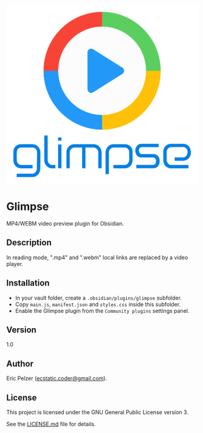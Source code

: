 ![](https://github.com/senselogic/GLIMPSE/blob/master/LOGO/glimpse.png)

# Glimpse

MP4/WEBM video preview plugin for Obsidian.

## Description

In reading mode, ".mp4" and ".webm" local links are replaced by a video player.

## Installation

*   In your vault folder, create a `.obsidian/plugins/glimpse` subfolder.
*   Copy `main.js`, `manifest.json` and `styles.css` inside this subfolder.
*   Enable the Glimpse plugin from the `Community plugins` settings panel.

## Version

1.0

## Author

Eric Pelzer (ecstatic.coder@gmail.com).

## License

This project is licensed under the GNU General Public License version 3.

See the [LICENSE.md](LICENSE.md) file for details.

